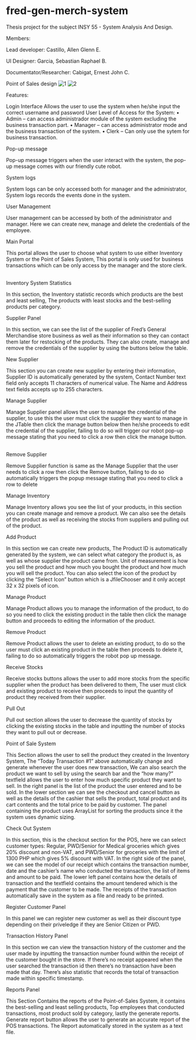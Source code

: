 # fred-gen-merch-system
Thesis project for the subject INSY 55 - System Analysis And Design.

Members:

Lead developer: Castillo, Allen Glenn E.

UI Designer: Garcia, Sebastian Raphael B.

Documentator/Researcher: Cabigat, Ernest John C.


Point of Sales design
![1](https://user-images.githubusercontent.com/55197203/137610436-84e46f99-7b69-431c-8a9f-ab0f4ec23243.PNG)
![2](https://user-images.githubusercontent.com/55197203/137610440-ca8be651-354f-4693-b189-dc58563c21be.PNG)

Features:

Login Interface
Allows the user to use the system when he/she input the correct username and password
User Level of Access for the System:
•	Admin – can access administrador module of the system excluding the business transaction part.
•	Manager – can access administrator mode and the business transaction of the system.
•	Clerk – Can only use the sytem for business transaction.

 
Pop-up message

Pop-up message triggers when the user interact with the system, the pop-up message comes with our friendly cute robot.
 
System logs

System logs can be only accessed both for manager and the administrator, System logs records the events done in the system. 
 
User Management

User management can be accessed by both of the administrator and manager. Here we can create new, manage and delete the credentials of the employee.
 
Main Portal

This portal allows the user to choose what system to use either Inventory System or the Point of Sales System, This portal is only used for business transactions which can be only access by the manager and the store clerk.
 
 
Inventory System Statistics

In this section, the Inventory statistic records which products are the best and least selling, The products with least stocks and the best-selling products per category.

 
Supplier Panel

In this section, we can see the list of the supplier of Fred’s General Merchandise store business as well as their information so they can contact them later for restocking of the products. They can also create, manage and remove the credentials of the supplier by using the buttons below the table.

 
New Supplier

This section you can create new supplier by entering their information, Supplier ID is automatically generated by the system, Contact Number text field only accepts 11 characters of numerical value. The Name and Address text fields accepts up to 255 characters.
   
Manage Supplier

Manage Supplier panel allows the user to manage the credential of the supplier, to use this the user must click the supplier they want to manage in the JTable then click the manage button below then he/she proceeds to edit the credential of the supplier, failing to do so will trigger our robot pop-up message stating that you need to click a row then click the manage button.
 
 
Remove Supplier

Remove Supplier function is same as the Manage Supplier that the user needs to click a row then click the Remove button, failing to do so automatically triggers the popup message stating that you need to click a row to delete
 
Manage Inventory

Manage Inventory allows you see the list of your products, in this section you can create manage and remove a product. We can also see the details of the product as well as receiving the stocks from suppliers and pulling out of the product.
 
 
 
Add Product

In this section we can create new products, The Product ID is automatically generated by the system, we can select what category the product is, as well as whose supplier the product came from. Unit of measurement is how you sell the product and how much you bought the product and how much you will sell the product. You can also select the icon of the product by clicking the “Select Icon” button which is a JfileChooser and it only accept 32 x 32 pixels of icon.
 
Manage Product

Manage Product allows you to manage the information of the product, to do so you need to click the existing product in the table then click the manage button and proceeds to editing the information of the product.
 
 
Remove Product

Remove Product allows the user to delete an existing product, to do so the user must click an existing product in the table then proceeds to delete it, failing to do so automatically triggers the robot pop up message.
 
 
Receive Stocks

Receive stocks buttons allows the user to add more stocks from the specific supplier when the product has been delivered to them, The user must click and existing product to receive then proceeds to input the quantity of product they received from their supplier.
 
 
Pull Out 

Pull out section allows the user to decrease the quantity of stocks by clicking the existing stocks in the table and inputting the number of stocks they want to pull out or decrease.
 
 
Point of Sale System

This Section allows the user to sell the product they created in the Inventory System, The “Today Transaction #1” above automatically change and generate whenever the user does new transaction, We can also search the product we want to sell by using the search bar and the “how many?” textfield allows the user to enter how much specific product they want to sell. In the right panel is the list of the product the user entered and to be sold. In the lower section we can see the checkout and cancel button as well as the details of the cashier that sells the product, total product and its cart contents and the total price to be paid by customer. The panel containing the product uses ArrayList for sorting the products since it the system uses dynamic sizing.
 
 
Check Out System

In this section, this is the checkout section for the POS, here we can select customer types: Regular, PWD/Senior for Medical groceries which gives 20% discount and non-VAT, and PWD/Senior for groceries with the limit of 1300 PHP which gives 5% discount with VAT. In the right side of the panel, we can see the model of our receipt which contains the transaction number, date and the cashier’s name who conducted the transaction, the list of items and amount to be paid. The lower left panel contains how the details of transaction and the textfield contains the amount tendered which is the payment that the customer to be made. The receipts of the transaction automatically save in the system as a file and ready to be printed.
 
 
Register Customer Panel

In this panel we can register new customer as well as their discount type depending on their priveledge if they are Senior Citizen or PWD.
 
 
Transaction History Panel

In this section we can view the transaction history of the customer and the user made by inputting the transaction number found within the receipt of the customer bought in the store. If there’s no receipt appeared when the user searched the transaction id then there’s no transaction have been made that day. There’s also statistic that records the total of transaction made within specific timestamp.
 
  
Reports Panel

This Section Contains the reports of the Point-of-Sales System, it contains the best-selling and least selling products, Top employees that conducted transactions, most product sold by category, lastly the generate reports. Generate report button allows the user to generate an accurate report of the POS transactions. The Report automatically stored in the system as a text file.
